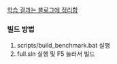 [학습 결과는 블로그에 정리함](https://blog.naver.com/reversing_joa/222939031375)

### 빌드 방법

1. scripts/build_benchmark.bat 실행
2. full.sln 실행 및 F5 눌러서 빌드
